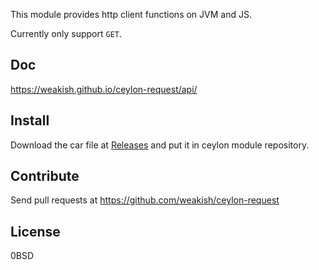 This module provides http client functions on JVM and JS.

Currently only support `GET`.

Doc
---

<https://weakish.github.io/ceylon-request/api/>

Install
-------

Download the car file at [Releases] and put it in ceylon module repository.

[Releases]: https://github.com/weakish/ceylon-request/releases

Contribute
----------

Send pull requests at <https://github.com/weakish/ceylon-request>

License
-------

0BSD
